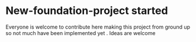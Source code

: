 # New-foundation-project started
 Everyone is welcome to contribute here 
 making this project from ground up  so not much have been implemented yet . Ideas are welcome 
